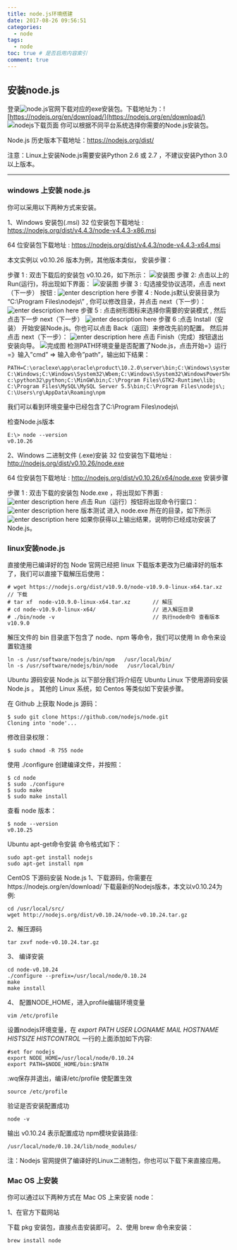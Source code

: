```yaml
---
title: node.js环境搭建
date: 2017-08-26 09:56:51
categories:
  - node
tags:
  - node
toc: true # 是否启用内容索引
comment: true
---
```




## 安装node.js
登录![node.js](https://nodejs.org/en/)官网下载对应的exe安装包。下载地址为：![https://nodejs.org/en/download/](https://nodejs.org/en/download/)   
	![nodejs下载页面](https://www.github.com/liuyong520/pic/raw/master/小书匠/1556354057260.png)
你可以根据不同平台系统选择你需要的Node.js安装包。

Node.js 历史版本下载地址：https://nodejs.org/dist/

注意：Linux上安装Node.js需要安装Python 2.6 或 2.7 ，不建议安装Python 3.0以上版本。
____
### windows 上安装 node.js
你可以采用以下两种方式来安装。

1、Windows 安装包(.msi)
32 位安装包下载地址 : https://nodejs.org/dist/v4.4.3/node-v4.4.3-x86.msi

64 位安装包下载地址 : https://nodejs.org/dist/v4.4.3/node-v4.4.3-x64.msi

本文实例以 v0.10.26 版本为例，其他版本类似， 安装步骤：

步骤 1 : 双击下载后的安装包 v0.10.26，如下所示：
![安装图](https://www.github.com/liuyong520/pic/raw/master/小书匠/1556356341458.png)
步骤 2:  点击以上的Run(运行)，将出现如下界面：
![安装图](https://www.github.com/liuyong520/pic/raw/master/小书匠/1556356418282.png)
步骤 3 : 勾选接受协议选项，点击 next（下一步） 按钮 :
![enter description here](https://www.github.com/liuyong520/pic/raw/master/小书匠/1556356471486.png)
步骤 4 : Node.js默认安装目录为 “C:\Program Files\nodejs\” , 你可以修改目录，并点击 next（下一步）：
![enter description here](https://www.github.com/liuyong520/pic/raw/master/小书匠/1556356504568.png)
步骤 5 : 点击树形图标来选择你需要的安装模式 , 然后点击下一步 next（下一步）
![enter description here](https://www.github.com/liuyong520/pic/raw/master/小书匠/1556356545218.png)
步骤 6 :点击 Install（安装） 开始安装Node.js。你也可以点击 Back（返回）来修改先前的配置。 然后并点击 next（下一步）：
![enter description here](https://www.github.com/liuyong520/pic/raw/master/小书匠/1556356578858.png)
点击 Finish（完成）按钮退出安装向导。
![完成图](https://www.github.com/liuyong520/pic/raw/master/小书匠/1556356605083.png)
检测PATH环境变量是否配置了Node.js，点击开始=》运行=》输入”cmd” => 输入命令”path”，输出如下结果：
```
PATH=C:\oraclexe\app\oracle\product\10.2.0\server\bin;C:\Windows\system32;
C:\Windows;C:\Windows\System32\Wbem;C:\Windows\System32\WindowsPowerShell\v1.0\;
c:\python32\python;C:\MinGW\bin;C:\Program Files\GTK2-Runtime\lib;
C:\Program Files\MySQL\MySQL Server 5.5\bin;C:\Program Files\nodejs\;
C:\Users\rg\AppData\Roaming\npm
```
我们可以看到环境变量中已经包含了C:\Program Files\nodejs\

检查Node.js版本
```
E:\> node --version
v0.10.26
```
2、Windows 二进制文件 (.exe)安装
32 位安装包下载地址 : http://nodejs.org/dist/v0.10.26/node.exe

64 位安装包下载地址 : http://nodejs.org/dist/v0.10.26/x64/node.exe
安装步骤

步骤 1 : 双击下载的安装包 Node.exe ，将出现如下界面 :
![enter description here](https://www.github.com/liuyong520/pic/raw/master/小书匠/1556356900243.png)
点击 Run（运行）按钮将出现命令行窗口：
![enter description here](https://www.github.com/liuyong520/pic/raw/master/小书匠/1556356930002.png)
版本测试
进入 node.exe 所在的目录，如下所示
![enter description here](https://www.github.com/liuyong520/pic/raw/master/小书匠/1556356957166.png)
如果你获得以上输出结果，说明你已经成功安装了Node.js。
### linux安装node.js
直接使用已编译好的包
Node 官网已经把 linux 下载版本更改为已编译好的版本了，我们可以直接下载解压后使用：
```shell?linenums
# wget https://nodejs.org/dist/v10.9.0/node-v10.9.0-linux-x64.tar.xz    // 下载
# tar xf  node-v10.9.0-linux-x64.tar.xz       // 解压
# cd node-v10.9.0-linux-x64/                  // 进入解压目录
# ./bin/node -v                               // 执行node命令 查看版本
v10.9.0
```
解压文件的 bin 目录底下包含了 node、npm 等命令，我们可以使用 ln 命令来设置软连接
```shell?linenums
ln -s /usr/software/nodejs/bin/npm   /usr/local/bin/ 
ln -s /usr/software/nodejs/bin/node   /usr/local/bin/
```
Ubuntu 源码安装 Node.js
以下部分我们将介绍在 Ubuntu Linux 下使用源码安装 Node.js 。 其他的 Linux 系统，如 Centos 等类似如下安装步骤。

在 Github 上获取 Node.js 源码：
```shell?linenums
$ sudo git clone https://github.com/nodejs/node.git
Cloning into 'node'...
```
修改目录权限：
```shell?linenums
$ sudo chmod -R 755 node
```
使用 ./configure 创建编译文件，并按照：
```shell?linenums
$ cd node
$ sudo ./configure
$ sudo make
$ sudo make install
```
查看 node 版本：
```shell?linenums
$ node --version
v0.10.25
```
Ubuntu apt-get命令安装
命令格式如下：
```shell?linenums
sudo apt-get install nodejs
sudo apt-get install npm
```
CentOS 下源码安装 Node.js
1、下载源码，你需要在https://nodejs.org/en/download/ 下载最新的Nodejs版本，本文以v0.10.24为例:
```shell?linenums
cd /usr/local/src/
wget http://nodejs.org/dist/v0.10.24/node-v0.10.24.tar.gz
```
2、解压源码
```shell?linenums
tar zxvf node-v0.10.24.tar.gz
```
3、 编译安装
```shell?linenums
cd node-v0.10.24
./configure --prefix=/usr/local/node/0.10.24
make
make install
```
4、 配置NODE_HOME，进入profile编辑环境变量
```shell?linenums
vim /etc/profile
```
设置nodejs环境变量，在 *export PATH USER LOGNAME MAIL HOSTNAME HISTSIZE HISTCONTROL* 一行的上面添加如下内容:
```shell?linenums
#set for nodejs
export NODE_HOME=/usr/local/node/0.10.24
export PATH=$NODE_HOME/bin:$PATH
```
:wq保存并退出，编译/etc/profile 使配置生效
```
source /etc/profile
```
验证是否安装配置成功
```
node -v
```
输出 v0.10.24 表示配置成功
npm模块安装路径:
```
/usr/local/node/0.10.24/lib/node_modules/
```
注：Nodejs 官网提供了编译好的Linux二进制包，你也可以下载下来直接应用。
### Mac OS 上安装
你可以通过以下两种方式在 Mac OS 上来安装 node：

1、在官方下载网站

下载 pkg 安装包，直接点击安装即可。
2、使用 brew 命令来安装：
```powershell
brew install node
```



